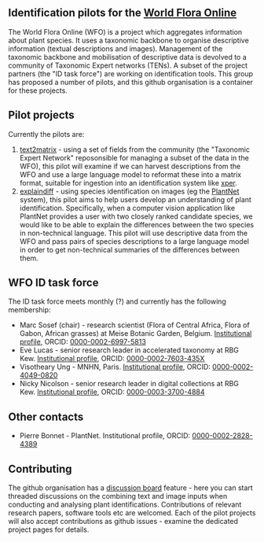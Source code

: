 
## Identification pilots for the [World Flora Online](https://www.worldfloraonline.org/)

The World Flora Online (WFO) is a project which aggregates information about plant species. It uses a taxonomic backbone to organise descriptive information (textual descriptions and images). Management of the taxonomic backbone and mobilisation of descriptive data is devolved to a community of Taxonomic Expert networks (TENs). A subset of the project partners (the "ID task force") are working on identification tools. This group has proposed a number of pilots, and this github organisation is a container for these projects.

## Pilot projects
Currently the pilots are:

1. [text2matrix](https://github.com/WFO-ID-pilots/text2matrix) - using a set of fields from the community (the "Taxonomic Expert Network" reposonsible for managing a subset of the data in the WFO), this pilot will examine if we can harvest descriptions from the WFO and use a large language model to reformat these into a matrix format, suitable for ingestion into an identification system like [xper](https://app.xper3.fr/).
1. [explaindiff](https://github.com/WFO-ID-pilots/explaindiff) - using species identification on images (eg the [PlantNet](https://plantnet.org) system), this pilot aims to help users develop an understanding of plant identification. Specifically, when a computer vision application like PlantNet provides a user with two closely ranked candidate species, we would like to be able to explain the differences between the two species in non-technical language. This pilot will use descriptive data from the WFO and pass pairs of species descriptions to a large language model in order to get non-technical summaries of the differences between them.

## WFO ID task force

The ID task force meets monthly (?) and currently has the following membership:
- Marc Sosef (chair) - research scientist (Flora of Central Africa, Flora of Gabon, African grasses) at Meise Botanic Garden, Belgium. [Institutional profile](https://www.plantentuinmeise.be/nl/pQp2eSN/marc-sosef), ORCID: [0000-0002-6997-5813](https://orcid.org/0000-0002-6997-5813)
- Eve Lucas - senior research leader in accelerated taxonomy at RBG Kew. [Institutional profile](https://www.kew.org/science/our-science/people/eve-j-lucas), ORCID: [0000-0002-7603-435X](https://orcid.org/0000-0002-7603-435X)
- Visotheary Ung - MNHN, Paris. [Institutional profile](https://isyeb.mnhn.fr/en/directory/visotheary-ung-4696), ORCID: [0000-0002-4049-0820](https://orcid.org/0000-0002-4049-0820)
- Nicky Nicolson - senior research leader in digital collections at RBG Kew. [Institutional profile](https://www.kew.org/science/our-science/people/nicky-nicolson), ORCID: [0000-0003-3700-4884](https://orcid.org/0000-0003-3700-4884)

## Other contacts

- Pierre Bonnet - PlantNet. Institutional profile, ORCID: [0000-0002-2828-4389](https://orcid.org/0000-0002-2828-4389)

## Contributing

The github organisation has a [discussion board](https://github.com/orgs/WFO-ID-pilots/discussions) feature - here you can start threaded discussions on the combining text and image inputs when conducting and analysing plant identifications. Contributions of relevant research papers, software tools etc are welcomed. Each of the pilot projects will also accept contributions as github issues - examine the dedicated project pages for details.
